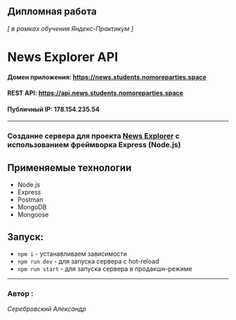 ## Дипломная работа
*[ в рамках обучения Яндекс-Практикум ]* 


# News Explorer API

#### Домен приложения: https://news.students.nomoreparties.space
#### REST API: https://api.news.students.nomoreparties.space
#### Публичный IP: 178.154.235.54

---

### Создание сервера для проекта [News Explorer](https://github.com/Serebrovskiy/news-explorer-frontend) с использованием фреймворка Express (Node.js)


## Применяемые технологии

* Node.js
* Express
* Postman
* MongoDB
* Mongoose


## Запуск:

* `npm i` - устанавливаем зависимости
* `npm run dev` - для запуска сервера с hot-reload
* `npm run start` - для запуска сервера в продакшн-режиме

---

 ### Автор :
 *Серебровский Александр*
